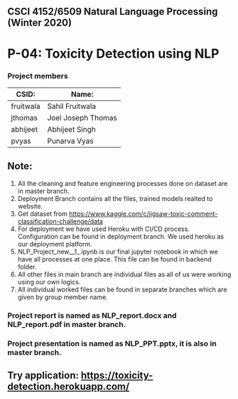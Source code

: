 ## CSCI 4152/6509 Natural Language Processing (Winter 2020)
# P-04: Toxicity Detection using NLP

### Project members

| CSID:        | Name:              |
|--------------|--------------------|
| fruitwala    | Sahil Fruitwala    |
| jthomas      | Joel Joseph Thomas |
| abhijeet     | Abhijeet Singh     |
| pvyas        | Punarva Vyas       |



## Note:

1. All the cleaning and feature engineering processes done on dataset are in master branch.
2. Deployment Branch contains all the files, trained models realted to website.
3. Get dataset from https://www.kaggle.com/c/jigsaw-toxic-comment-classification-challenge/data
4. For deployment we have used Heroku with CI/CD process. Configuration can be found in deployment branch. We used heroku as our deployment platform.
5. NLP\_Project\_new\_\_1_.ipynb is our final jupyter notebook in which we have all processes at one place. This file can be found in backend folder.
6. All other files in main branch are individual files as all of us were working using our own logics.
7. All individual worked files can be found in separate branches which are given by group member name.


### Project report is named as NLP\_report.docx and NLP_report.pdf in master branch.
### Project presentation is named as NLP_PPT.pptx, it is also in master branch.



## Try application: https://toxicity-detection.herokuapp.com/
